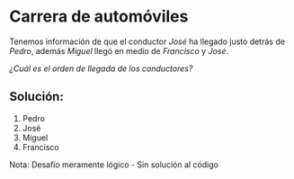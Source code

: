 # Carrera de automóviles

Tenemos información de que el conductor *José* ha llegado justo detrás de *Pedro*, además *Miguel* llegó en medio de *Francisco* y *José*.

*¿Cuál es el orden de llegada de los conductores?*


## Solución: 

1. Pedro
2. José
3. Miguel
4. Francisco


Nota: Desafío meramente lógico - Sin solución al código